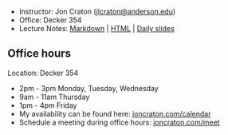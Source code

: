 - Instructor: Jon Craton (jlcraton@anderson.edu)
- Office: Decker 354
- Lecture Notes: 
<a href="lectures/all.md" target="_blank">Markdown</a> | 
<a href="lectures/all.html" target="_blank">HTML</a> | 
<a href="lectures/index.html" target="_blank">Daily slides</a>

Office hours
------------

Location: Decker 354

- 2pm - 3pm Monday, Tuesday, Wednesday
- 9am - 11am Thursday
- 1pm - 4pm Friday
- My availability can be found here: [joncraton.com/calendar](https://joncraton.com/calendar)
- Schedule a meeting during office hours: [joncraton.com/meet](https://joncraton.com/meet)
